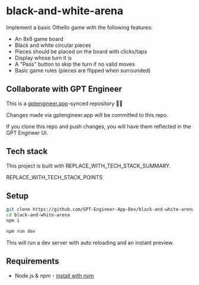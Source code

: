# black-and-white-arena

Implement a basic Othello game with the following features:
- An 8x8 game board 
- Black and white circular pieces
- Pieces should be placed on the board with clicks/taps
- Display whose turn it is
- A "Pass" button to skip the turn if no valid moves
- Basic game rules (pieces are flipped when surrounded)

## Collaborate with GPT Engineer

This is a [gptengineer.app](https://gptengineer.app)-synced repository 🌟🤖

Changes made via gptengineer.app will be committed to this repo.

If you clone this repo and push changes, you will have them reflected in the GPT Engineer UI.

## Tech stack

This project is built with REPLACE_WITH_TECH_STACK_SUMMARY.

REPLACE_WITH_TECH_STACK_POINTS

## Setup

```sh
git clone https://github.com/GPT-Engineer-App-Dev/black-and-white-arena.git
cd black-and-white-arena
npm i
```

```sh
npm run dev
```

This will run a dev server with auto reloading and an instant preview.

## Requirements

- Node.js & npm - [install with nvm](https://github.com/nvm-sh/nvm#installing-and-updating)
